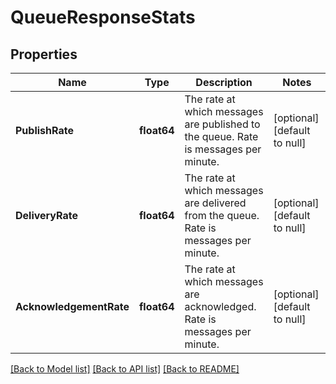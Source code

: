 # QueueResponseStats

## Properties
Name | Type | Description | Notes
------------ | ------------- | ------------- | -------------
**PublishRate** | **float64** | The rate at which messages are published to the queue. Rate is messages per minute. | [optional] [default to null]
**DeliveryRate** | **float64** | The rate at which messages are delivered from the queue. Rate is messages per minute. | [optional] [default to null]
**AcknowledgementRate** | **float64** | The rate at which messages are acknowledged. Rate is messages per minute. | [optional] [default to null]

[[Back to Model list]](../README.md#documentation-for-models) [[Back to API list]](../README.md#documentation-for-api-endpoints) [[Back to README]](../README.md)

